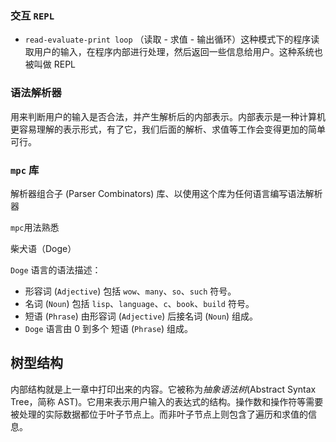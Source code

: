 ### 交互 `REPL`

- `read-evaluate-print loop` （读取 - 求值 - 输出循环）这种模式下的程序读取用户的输入，在程序内部进行处理，然后返回一些信息给用户。这种系统也被叫做 REPL

### 语法解析器

用来判断用户的输入是否合法，并产生解析后的内部表示。内部表示是一种计算机更容易理解的表示形式，有了它，我们后面的解析、求值等工作会变得更加的简单可行。

### `mpc` 库

解析器组合子 (Parser Combinators) 库、以使用这个库为任何语言编写语法解析器

`mpc`用法熟悉

柴犬语（Doge）

`Doge` 语言的语法描述：

- 形容词 (`Adjective`) 包括 `wow`、`many`、`so`、`such` 符号。
- 名词 (`Noun`) 包括 `lisp`、`language`、`c`、`book`、`build` 符号。
- 短语 (`Phrase`) 由形容词 (`Adjective`) 后接名词 (`Noun`) 组成。
- `Doge` 语言由 0 到多个 短语 (`Phrase`) 组成。

## 树型结构

内部结构就是上一章中打印出来的内容。它被称为*抽象语法树*(Abstract Syntax Tree，简称 AST)。它用来表示用户输入的表达式的结构。操作数和操作符等需要被处理的实际数据都位于叶子节点上。而非叶子节点上则包含了遍历和求值的信息。
